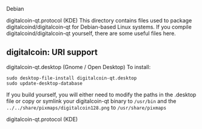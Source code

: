 Debian

digitalcoin-qt.protocol (KDE)
This directory contains files used to package digitalcoind/digitalcoin-qt
for Debian-based Linux systems. If you compile digitalcoind/digitalcoin-qt yourself, there are some useful files here.

## digitalcoin: URI support ##


digitalcoin-qt.desktop  (Gnome / Open Desktop)
To install:

	sudo desktop-file-install digitalcoin-qt.desktop
	sudo update-desktop-database

If you build yourself, you will either need to modify the paths in
the .desktop file or copy or symlink your digitalcoin-qt binary to `/usr/bin`
and the `../../share/pixmaps/digitalcoin128.png` to `/usr/share/pixmaps`

digitalcoin-qt.protocol (KDE)

